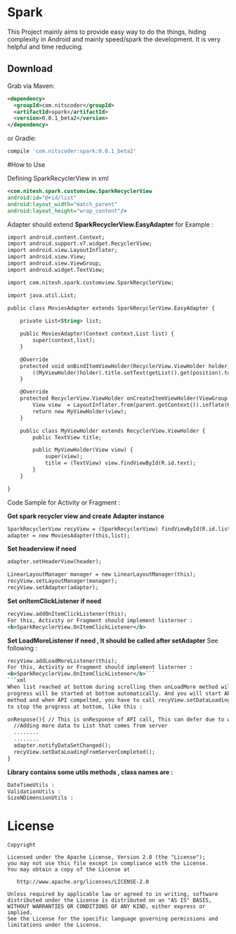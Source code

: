 # Spark
This Project mainly aims to provide easy way to do the things, hiding complexity in Android and mainly speed/spark the development. It is very helpful and time reducing.



Download
--------

Grab via Maven:
```xml
<dependency>
  <groupId>com.nitscoder</groupId>
  <artifactId>spark</artifactId>
  <version>0.0.1_beta2</version>
</dependency>
```
or Gradle:
```groovy
compile 'com.nitscoder:spark:0.0.1_beta2'
```
#How to Use

Defining SparkRecyclerView in xml
```xml
<com.nitesh.spark.customview.SparkRecyclerView
android:id="@+id/list"
android:layout_width="match_parent"
android:layout_height="wrap_content"/>
```
Adapter should extend <b>SparkRecyclerView.EasyAdapter</b> for Example : 
 
```xml
import android.content.Context;
import android.support.v7.widget.RecyclerView;
import android.view.LayoutInflater;
import android.view.View;
import android.view.ViewGroup;
import android.widget.TextView;

import com.nitesh.spark.customview.SparkRecyclerView;

import java.util.List;

public class MoviesAdapter extends SparkRecyclerView.EasyAdapter {
 
    private List<String> list;

    public MoviesAdapter(Context context,List list) {
        super(context,list);
    }

    @Override
    protected void onBindItemViewHolder(RecyclerView.ViewHolder holder, int position) {
        ((MyViewHolder)holder).title.setText(getList().get(position).toString());
    }

    @Override
    protected RecyclerView.ViewHolder onCreateItemViewHolder(ViewGroup parent, int position) {
        View view  = LayoutInflater.from(parent.getContext()).inflate(R.layout.string_list_row,null);
        return new MyViewHolder(view);
    }

    public class MyViewHolder extends RecyclerView.ViewHolder {
        public TextView title;

        public MyViewHolder(View view) {
            super(view);
            title = (TextView) view.findViewById(R.id.text);
        }
    }

}
```
Code Sample for Activity or Fragment : 

<b>Get spark recycler view and create Adapter instance</b>
```xml
SparkRecyclerView recyView = (SparkRecyclerView) findViewById(R.id.list);
adapter = new MoviesAdapter(this,list);
```
<b>Set headerview if need</b>
```xml
adapter.setHeaderView(header);
```
```xml
LinearLayoutManager manager = new LinearLayoutManager(this);
recyView.setLayoutManager(manager);
recyView.setAdapter(adapter);
```
<b>Set onItemClickListener if need</b>
```xml
recyView.addOnItemClickListener(this);
For this, Activity or Fragment should implement listerner : 
<b>SparkRecyclerView.OnItemClickListener</b>
```

<b> Set LoadMoreListener if need , It should be called after setAdapter</b> See following : 
```xml
recyView.addLoadMoreListener(this);
For this, Activity or Fragment should implement listerner : 
<b>SparkRecyclerView.OnItemClickListener</b>```
```xml
When list reached at bottom during scrolling then onLoadMore method will be called and one 
progress will be started at bottom automatically. And you will start API calling from <b>onLoadMore</b> 
method and when API compelted, you have to call recyView.setDataLoadingFromServerCompleted(); method 
to stop the progress at bottom, like this :

onRespose(){ // This is onResponse of API call, This can defer due to which library youhave used
  //Adding more data to List that comes from server
  ........
  ........
  adapter.notifyDataSetChanged();
  recyView.setDataLoadingFromServerCompleted();
}

```
<b>Library contains some utils methods , class names are :</b>
```xml
DateTimeUtils : 
ValidationUtils : 
SizeNDimensionUtils : 
```


License
=======

    Copyright 

    Licensed under the Apache License, Version 2.0 (the "License");
    you may not use this file except in compliance with the License.
    You may obtain a copy of the License at

       http://www.apache.org/licenses/LICENSE-2.0

    Unless required by applicable law or agreed to in writing, software
    distributed under the License is distributed on an "AS IS" BASIS,
    WITHOUT WARRANTIES OR CONDITIONS OF ANY KIND, either express or implied.
    See the License for the specific language governing permissions and
    limitations under the License.

